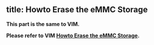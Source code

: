 title: Howto Erase the eMMC Storage
---

**This part is the same to VIM.**

**Please refer to VIM [Howto Erase the eMMC Storage](/vim/SetupSerialTool.html).**

